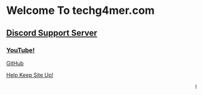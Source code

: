 <h1>Welcome To techg4mer.com</h1>
<h2><a href="https://discord.gg/97C2v9rNVt">Discord Support Server</a></h2>
<h3><a href="https://www.youtube.com/channel/UCIaUjRKg92Df9VeBxrXjv5A">YouTube!</a></h3>
<p><a href="https://github.com/TechG4mer">GitHub</a></p>
<p><a href="https://streamlabs.com/tech_g4mer">Help Keep Site Up!</a></p>
<marquee>lol</marquee>
